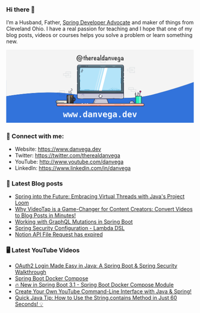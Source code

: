 ### Hi there 👋

I’m a Husband, Father, [Spring Developer Advocate](https://tanzu.vmware.com/developer/advocates/) and maker of things from Cleveland Ohio. I have a real passion for teaching and I hope that one of my blog posts, videos or courses helps you solve a problem or learn something new.

![Profile Header](./github_profile_header.png)

### 🤝 Connect with me:

- Website: https://www.danvega.dev
- Twitter: https://twitter.com/therealdanvega
- YouTube: http://www.youtube.com/danvega
- LinkedIn: https://www.linkedin.com/in/danvega

### 📝 Latest Blog posts

<!-- BLOG-POST-LIST:START -->
- [Spring into the Future: Embracing Virtual Threads with Java&#39;s Project Loom](https://www.danvega.dev/blog/2023/04/12/virtual-threads-spring)
- [Why VideoTap is a Game-Changer for Content Creators: Convert Videos to Blog Posts in Minutes!](https://www.danvega.dev/blog/2023/03/31/videotap)
- [Working with GraphQL Mutations in Spring Boot](https://www.danvega.dev/blog/2023/03/20/graphql-mutations)
- [Spring Security Configuration - Lambda DSL](https://www.danvega.dev/blog/2023/03/15/spring-security-lambda-dsl)
- [Notion API File Request has expired](https://www.danvega.dev/blog/2023/03/12/notion-api-file-expired)
<!-- BLOG-POST-LIST:END -->

### 🖥 Latest YouTube Videos

<!-- YOUTUBE:START -->
- [OAuth2 Login Made Easy in Java: A Spring Boot &amp; Spring Security Walkthrough](https://www.youtube.com/watch?v=us0VjFiHogo)
- [Spring Boot Docker Compose](https://www.youtube.com/watch?v=mRIJ1GddqBs)
- [🔥 New in Spring Boot 3.1 - Spring Boot Docker Compose Module](https://www.youtube.com/watch?v=lS1GwdIfk0c)
- [Create Your Own YouTube Command-Line Interface with Java &amp; Spring!](https://www.youtube.com/watch?v=Oi8JeTswYVI)
- [Quick Java Tip: How to Use the String.contains Method in Just 60 Seconds! 💡](https://www.youtube.com/watch?v=nSYpFhlUFzM)
<!-- YOUTUBE:END -->
